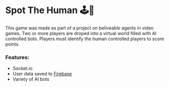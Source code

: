 # Spot The Human 🕹️🤖

This game was made as part of a project on beliveable agents in video games. Two or more players are droped into a virtual world filled with AI controlled bots. Players must identify the human controlled players to score points.

### Features:
- Socket.io
- User data saved to [Firebase](https://firebase.google.com/)
- Variety of AI bots
